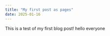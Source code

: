 ```yaml
---
title: "My first post as pages"
date: 2025-01-16
---
```

This is a test of my first blog post! hello everyone
